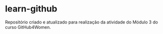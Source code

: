 # learn-github
Repositório criado e atualizado para realização da atividade do Módulo 3 do curso GitHub4Women.

